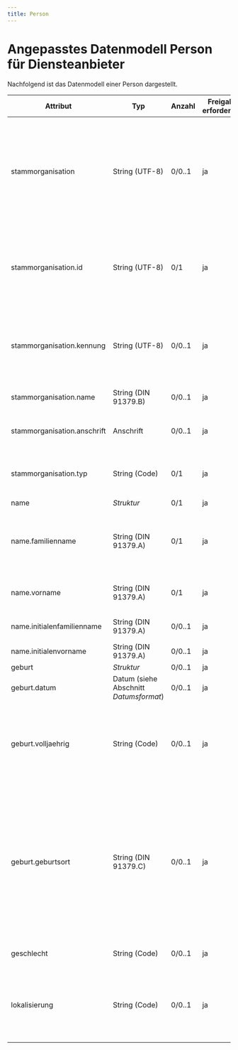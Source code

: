 ```yaml
---
title: Person
---
```


# Angepasstes Datenmodell Person für Diensteanbieter

Nachfolgend ist das Datenmodell einer Person dargestellt.

Attribut | Typ | Anzahl | Freigabe erforderlich | Bemerkung
--- | --- | --- | --- | ---
stammorganisation | String (UTF-8) | 0/0..1 | ja | Personen können einer Organisation angehören, jedoch zeitweise an einer anderen Organisation tätig sein. Die erste Organisation ist die Stammorganisation. Sie ist unabhängig vom Personenkontext.
stammorganisation.id | String (UTF-8) | 0/1 | ja | ID der Stammorganisation. wird vom Schulconnex-Server vergeben und ist eindeutig. Dieses Attribut ist unveränderbar (immutable).
stammorganisation.kennung | String (UTF-8) | 0/0..1 | ja | Die optionale Kennung (Identifikations-ID) der Stammorganisation ist innerhalb eines Organisationstyps eindeutig.
stammorganisation.name | String (DIN 91379.B) | 0/0..1 | ja | Offizieller Name der Stammorganisation.
stammorganisation.anschrift | Anschrift | 0/0..1 | ja | Anschrift der Stammorganisation nach Datenmodell *Anschrift*.
stammorganisation.typ | String (Code) | 0/1 | ja | Typ der Stammorganisation. Referenz auf einen Code der Codeliste *Organisationstyp*.
name | *Struktur* | 0/1 | ja |
name.familienname | String (DIN 91379.A) | 0/1 | ja | Familienname(n) der Person. Mehrere Familiennamen werden durch Leerzeichen separiert.
name.vorname | String (DIN 91379.A) | 0/1 | ja | Mehrere Vornamen werden durch Leerzeichen separiert.
name.initialenfamilienname | String (DIN 91379.A) | 0/0..1 | ja | Initial oder Initialen des Familiennamens.
name.initialenvorname | String (DIN 91379.A) | 0/0..1 | ja | Initial oder Initialen des Vornamens.
geburt | *Struktur* | 0/0..1 | ja |
geburt.datum | Datum (siehe Abschnitt *Datumsformat*) | 0/0..1 | ja | Geburtsdatum einer Person
geburt.volljaehrig | String (Code) | 0/0..1 | ja | Gibt an, ob eine Person volljährig ist, ohne weitere Information über Geburtsdatum oder Alter zu vermitteln. Referenz auf einen Code der Codeliste *Boolean*.
geburt.geburtsort | String (DIN 91379.C) | 0/0..1 | ja | Geburtsort einer Person, bestehend aus Ortsname und Land, beispielsweise „Eindhoven, Niederlande“. Wird kein Land angegeben, so wird als Land „Deutschland“ angenommen, d.h. der Geburtsort „Erfurt“ ist wie „Erfurt, Deutschland“ zu behandeln.
geschlecht | String (Code) | 0/0..1 | ja | Referenz auf einen Code der Codeliste *Geschlecht*.
lokalisierung | String (Code) | 0/0..1 | ja | Gibt an, wie stark die Personendaten vom erfassenden Mandanten verifiziert wurden, Referenz auf einen Code der Codeliste *Vertrauensstufe*.
